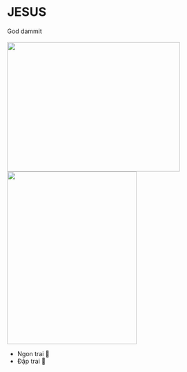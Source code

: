 # JESUS
God dammit\
</br>
<img src="https://user-images.githubusercontent.com/65897734/156914654-50551a82-6118-452e-8a26-ea1fa0056644.png" width="400" height="300" /> <img src="https://user-images.githubusercontent.com/65897734/156914665-c1ee3ad1-d616-41f8-80dd-e892df0dfbb9.png" width="300" height="400" />
- Ngon trai :shit:
- Đập trai :speak_no_evil:
